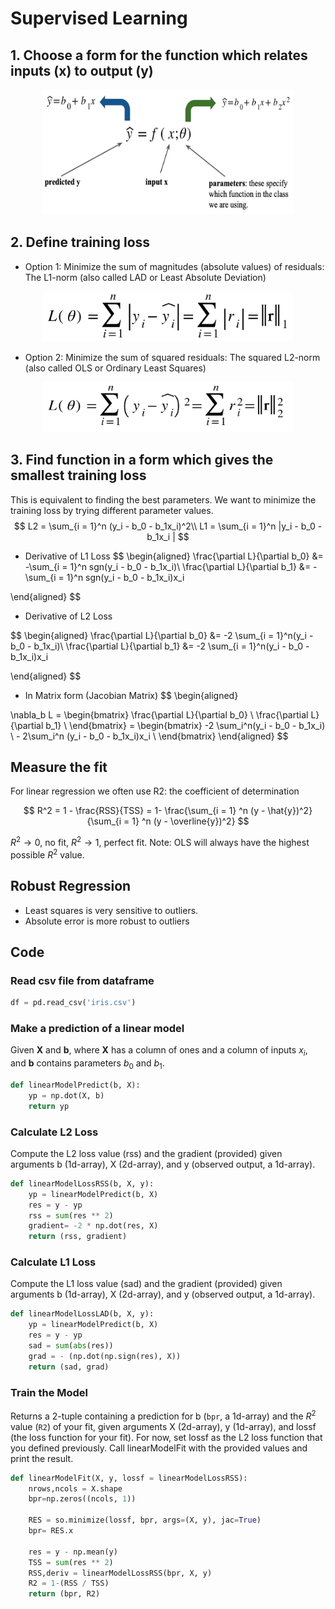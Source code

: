 # Supervised Learning

## 1. Choose a form for the function which relates inputs (x) to output (y)
<div align=center>
    <img src ="form.png" width="400" height ="200"/>  
</div>

## 2. Define training loss

- Option 1: Minimize the sum of magnitudes (absolute values) of residuals: The L1-norm (also called LAD or Least Absolute Deviation)
<div align=center>
    <img src ="L1.png" width="400" height ="80"/>  
</div>

- Option 2: Minimize the sum of squared residuals: The squared L2-norm (also called OLS or Ordinary Least Squares)
<div align=center>
    <img src ="L2.png" width="400" height ="80"/>  
</div>

## 3. Find function in a form which gives the smallest training loss

This is equivalent to finding the best parameters. We want to minimize the training loss by trying different parameter values.
$$
L2 = \sum_{i = 1}^n (y_i - b_0 - b_1x_i)^2\\
L1 = \sum_{i = 1}^n |y_i - b_0 - b_1x_i |
$$
- Derivative of L1 Loss
$$
\begin{aligned}
\frac{\partial L}{\partial b_0} &= -\sum_{i = 1}^n sgn(y_i - b_0 - b_1x_i)\\
\frac{\partial L}{\partial b_1} &= -\sum_{i = 1}^n sgn(y_i - b_0 - b_1x_i)x_i
    
\end{aligned}
$$
- Derivative of L2 Loss

$$
\begin{aligned}
\frac{\partial L}{\partial b_0} &= -2 \sum_{i = 1}^n(y_i - b_0 - b_1x_i)\\
\frac{\partial L}{\partial b_1} &= -2 \sum_{i = 1}^n(y_i - b_0 - b_1x_i)x_i
    
\end{aligned}
$$

- In Matrix form (Jacobian Matrix)
$$
\begin{aligned}

\nabla_b L = 
    \begin{bmatrix}
        \frac{\partial L}{\partial b_0} \\
        \frac{\partial L}{\partial b_1} \\
    \end{bmatrix}
    = 
    \begin{bmatrix}
        -2 \sum_i^n(y_i - b_0 - b_1x_i) \\
        - 2\sum_i^n (y_i - b_0 - b_1x_i)x_i \\
    \end{bmatrix}
\end{aligned}
$$

## Measure the fit
For linear regression we often use R2: the coefficient of determination

$$
R^2 = 1 - \frac{RSS}{TSS} = 1- \frac{\sum_{i = 1} ^n (y - \hat{y})^2}{\sum_{i = 1} ^n (y - \overline{y})^2}
$$

$R^2 \to 0$, no fit, $R^2 \to 1$, perfect fit.
Note: OLS will always have the highest possible $R^2$ value.

## Robust Regression

- Least squares is very sensitive to outliers.
- Absolute error is more robust to outliers


## Code

### Read csv file from dataframe
```python
df = pd.read_csv('iris.csv')
```

### Make a prediction of a linear model
Given $\mathbf{X}$ and $\mathbf{b}$, where $\mathbf{X}$ has a column of ones and a column of inputs $x_i$, and $\mathbf{b}$ contains parameters $b_0$ and $b_1$. 

```python
def linearModelPredict(b, X):
    yp = np.dot(X, b)
    return yp
```

### Calculate L2 Loss
Compute the L2 loss value (rss) and the gradient (provided) given arguments b (1d-array), X (2d-array), and y (observed output, a 1d-array).

```python
def linearModelLossRSS(b, X, y):
    yp = linearModelPredict(b, X)
    res = y - yp
    rss = sum(res ** 2)
    gradient= -2 * np.dot(res, X)
    return (rss, gradient)
```

### Calculate L1 Loss
Compute the L1 loss value (sad) and the gradient (provided) given arguments b (1d-array), X (2d-array), and y (observed output, a 1d-array).

```python
def linearModelLossLAD(b, X, y):
    yp = linearModelPredict(b, X)
    res = y - yp
    sad = sum(abs(res))
    grad = - (np.dot(np.sign(res), X))
    return (sad, grad)
```

### Train the Model
Returns a 2-tuple containing a prediction for b (`bpr`, a 1d-array) and the $R^2$ value (`R2`) of your fit, given arguments X (2d-array), y (1d-array), and lossf (the loss function for your fit). For now, set lossf as the L2 loss function that you defined previously. Call linearModelFit with the provided values and print the result.

```python
def linearModelFit(X, y, lossf = linearModelLossRSS):
    nrows,ncols = X.shape
    bpr=np.zeros((ncols, 1))
    
    RES = so.minimize(lossf, bpr, args=(X, y), jac=True)
    bpr= RES.x
    
    res = y - np.mean(y)
    TSS = sum(res ** 2)
    RSS,deriv = linearModelLossRSS(bpr, X, y)
    R2 = 1-(RSS / TSS)
    return (bpr, R2)
```

